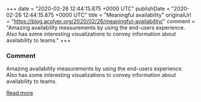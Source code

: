 
+++
date = "2020-02-26 12:44:15.875 +0000 UTC"
publishDate = "2020-02-26 12:44:15.875 +0000 UTC"
title = "Meaningful availability"
originalUrl = "https://blog.acolyer.org/2020/02/26/meaningful-availability/"
comment = "Amazing availability measurements by using the end-users experience. Also has some interesting visualizations to convey information about availability to teams."
+++

### Comment

Amazing availability measurements by using the end-users experience. Also has some interesting visualizations to convey information about availability to teams.

[Read more](https://blog.acolyer.org/2020/02/26/meaningful-availability/)
